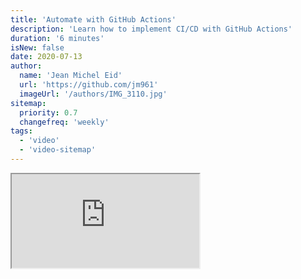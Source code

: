 ```yaml
---
title: 'Automate with GitHub Actions'
description: 'Learn how to implement CI/CD with GitHub Actions'
duration: '6 minutes'
isNew: false
date: 2020-07-13
author:
  name: 'Jean Michel Eid'
  url: 'https://github.com/jm961'
  imageUrl: '/authors/IMG_3110.jpg'
sitemap:
  priority: 0.7
  changefreq: 'weekly'
tags:
  - 'video'
  - 'video-sitemap'
---
```


<iframe class="w-full aspect-video mb-5" src="https://www.youtube.com/embed/nyKZTKQS_EQ" title="Automate with GitHub Actions"></iframe>
